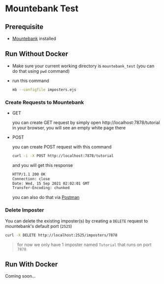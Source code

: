 # Mountebank Test

## Prerequisite

- [Mountebank](http://www.mbtest.org/docs/gettingStarted) installed

## Run Without Docker

- Make sure your current working directory is `mountebank_test` (you can do that using `pwd` command)
- run this command

  ```sh
  mb --configfile imposters.ejs
  ```

### Create Requests to Mountebank

- GET

  you can create GET request by simply open http://localhost:7878/tutorial in your browser, you will see an empty white page there

- POST
  
  you can create POST request with this command

  ```sh
  curl -i -X POST http://localhost:7878/tutorial
  ```

  and you will get this response
  
  ```sh
  HTTP/1.1 200 OK
  Connection: close
  Date: Wed, 15 Sep 2021 02:02:01 GMT
  Transfer-Encoding: chunked
  ```

  you can also do that via [Postman](https://www.postman.com/downloads/)

### Delete Imposter

You can delete the existing imposter(s) by creating a `DELETE` request to mountebank's default port (`2525`)

```sh
curl -X DELETE http://localhost:2525/imposters/7878
```

> for now we only have 1 imposter named `Tutorial` that runs on port `7878`

## Run With Docker

Coming soon...
